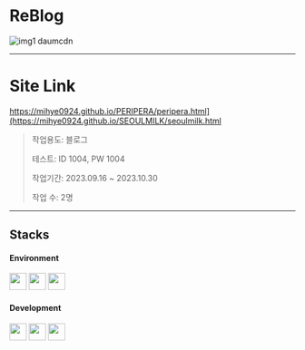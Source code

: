 # ReBlog  
![img1 daumcdn](https://github.com/mihye0924/react_context_app/assets/71968785/2570e3a5-ee43-42fb-86b8-da357be02d14)
 
 
------------
# Site Link
https://mihye0924.github.io/PERIPERA/peripera.html](https://mihye0924.github.io/SEOULMILK/seoulmilk.html
 

>작업용도: 블로그
>
>테스트:  ID 1004, PW  1004
>
>작업기간: 2023.09.16 ~ 2023.10.30
>
>작업 수: 2명
  
------------
## Stacks

#### Environment   
<img src="https://github.com/mihye0924/react_context_app/assets/71968785/6e825b86-c259-48c2-a272-4286e74d9798" width="30">
<img src="https://github.com/mihye0924/react_context_app/assets/71968785/557f00bf-2f5f-4bc9-9d63-10565250d6f9" width="30">
<img src="https://github.com/mihye0924/react_context_app/assets/71968785/64f67e8b-759f-4063-a3bc-29dc3918e44b" width="30">

#### Development  
<img src="https://github.com/mihye0924/PERIPERA/assets/71968785/7b32d8ff-cb6b-4f81-9501-357f15c48994" width="30">
<img src="https://github.com/mihye0924/PERIPERA/assets/71968785/f71d27fe-0839-43c4-bafe-7f9fe7474639" width="30">
<img src="https://github.com/mihye0924/PERIPERA/assets/71968785/171f03bc-fc22-456c-aedf-ad9c944c70ae" width="30"> 

